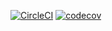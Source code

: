[![CircleCI](https://circleci.com/gh/ryota-murakami/full-scratch-workspace.svg?style=svg)](https://circleci.com/gh/ryota-murakami/full-scratch-workspace)
[![codecov](https://codecov.io/gh/ryota-murakami/full-scratch-workspace/branch/master/graph/badge.svg)](https://codecov.io/gh/ryota-murakami/full-scratch-workspace)